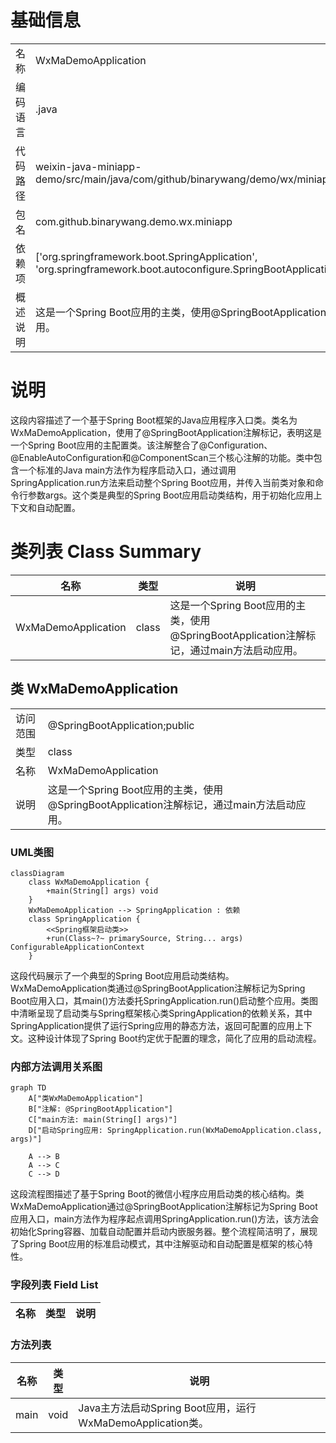 # 基础信息

|      |      |
|------|------|
| 名称 | WxMaDemoApplication |
| 编码语言 | .java |
| 代码路径 | weixin-java-miniapp-demo/src/main/java/com/github/binarywang/demo/wx/miniapp/WxMaDemoApplication.java |
| 包名 | com.github.binarywang.demo.wx.miniapp |
| 依赖项 | ['org.springframework.boot.SpringApplication', 'org.springframework.boot.autoconfigure.SpringBootApplication'] |
| 概述说明 | 这是一个Spring Boot应用的主类，使用@SpringBootApplication注解标记，通过main方法启动应用。 |

# 说明

这段内容描述了一个基于Spring Boot框架的Java应用程序入口类。类名为WxMaDemoApplication，使用了@SpringBootApplication注解标记，表明这是一个Spring Boot应用的主配置类。该注解整合了@Configuration、@EnableAutoConfiguration和@ComponentScan三个核心注解的功能。类中包含一个标准的Java main方法作为程序启动入口，通过调用SpringApplication.run方法来启动整个Spring Boot应用，并传入当前类对象和命令行参数args。这个类是典型的Spring Boot应用启动类结构，用于初始化应用上下文和自动配置。

# 类列表 Class Summary

| 名称   | 类型  | 说明 |
|-------|------|-------------|
| WxMaDemoApplication | class | 这是一个Spring Boot应用的主类，使用@SpringBootApplication注解标记，通过main方法启动应用。 |



## 类 WxMaDemoApplication

|      |      |
|------|------|
| 访问范围 | @SpringBootApplication;public |
| 类型 | class |
| 名称 | WxMaDemoApplication |
| 说明 | 这是一个Spring Boot应用的主类，使用@SpringBootApplication注解标记，通过main方法启动应用。 |


### UML类图

```mermaid
classDiagram
    class WxMaDemoApplication {
        +main(String[] args) void
    }
    WxMaDemoApplication --> SpringApplication : 依赖
    class SpringApplication {
        <<Spring框架启动类>>
        +run(Class~?~ primarySource, String... args) ConfigurableApplicationContext
    }
```

这段代码展示了一个典型的Spring Boot应用启动类结构。WxMaDemoApplication类通过@SpringBootApplication注解标记为Spring Boot应用入口，其main()方法委托SpringApplication.run()启动整个应用。类图中清晰呈现了启动类与Spring框架核心类SpringApplication的依赖关系，其中SpringApplication提供了运行Spring应用的静态方法，返回可配置的应用上下文。这种设计体现了Spring Boot约定优于配置的理念，简化了应用的启动流程。


### 内部方法调用关系图

```mermaid
graph TD
    A["类WxMaDemoApplication"]
    B["注解: @SpringBootApplication"]
    C["main方法: main(String[] args)"]
    D["启动Spring应用: SpringApplication.run(WxMaDemoApplication.class, args)"]

    A --> B
    A --> C
    C --> D
```

这段流程图描述了基于Spring Boot的微信小程序应用启动类的核心结构。类WxMaDemoApplication通过@SpringBootApplication注解标记为Spring Boot应用入口，main方法作为程序起点调用SpringApplication.run()方法，该方法会初始化Spring容器、加载自动配置并启动内嵌服务器。整个流程简洁明了，展现了Spring Boot应用的标准启动模式，其中注解驱动和自动配置是框架的核心特性。

### 字段列表 Field List

| 名称  | 类型  | 说明 |
|-------|-------|------|

### 方法列表

| 名称  | 类型  | 说明 |
|-------|-------|------|
| main | void | Java主方法启动Spring Boot应用，运行WxMaDemoApplication类。 |




